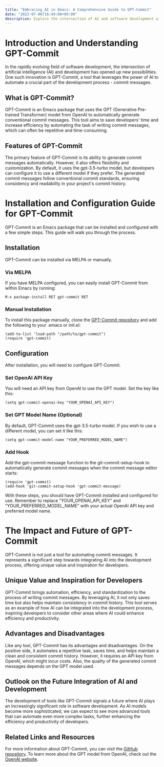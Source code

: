 ```yaml
---
title: "Embracing AI in Emacs: A Comprehensive Guide to GPT-Commit"
date: "2023-07-06T16:49:00+09:00"
description: Explore the intersection of AI and software development with GPT-Commit, an Emacs package that leverages OpenAI's GPT model to automate the generation of commit messages. This post provides an overview of GPT-Commit, a detailed guide on its installation and configuration, and a discussion on its impact and the future of AI in development.
---
```


# Introduction and Understanding GPT-Commit

In the rapidly evolving field of software development, the intersection of artificial intelligence (AI) and development has opened up new possibilities. One such innovation is GPT-Commit, a tool that leverages the power of AI to automate a crucial part of the development process - commit messages.

## What is GPT-Commit?

GPT-Commit is an Emacs package that uses the GPT (Generative Pre-trained Transformer) model from OpenAI to automatically generate conventional commit messages. This tool aims to save developers' time and increase efficiency by automating the task of writing commit messages, which can often be repetitive and time-consuming.

## Features of GPT-Commit

The primary feature of GPT-Commit is its ability to generate commit messages automatically. However, it also offers flexibility and customization. By default, it uses the gpt-3.5-turbo model, but developers can configure it to use a different model if they prefer. The generated commit messages follow conventional commit standards, ensuring consistency and readability in your project's commit history.

# Installation and Configuration Guide for GPT-Commit

GPT-Commit is an Emacs package that can be installed and configured with a few simple steps. This guide will walk you through the process.

## Installation

GPT-Commit can be installed via MELPA or manually.

### Via MELPA

If you have MELPA configured, you can easily install GPT-Commit from within Emacs by running:

```elisp
M-x package-install RET gpt-commit RET
```

### Manual Installation

To install this package manually, clone the [GPT-Commit repository](https://github.com/ywkim/gpt-commit) and add the following to your .emacs or init.el:

```elisp
(add-to-list 'load-path "/path/to/gpt-commit")
(require 'gpt-commit)
```

## Configuration

After installation, you will need to configure GPT-Commit.

### Set OpenAI API Key

You will need an API key from OpenAI to use the GPT model. Set the key like this:

```elisp
(setq gpt-commit-openai-key "YOUR_OPENAI_API_KEY")
```

### Set GPT Model Name (Optional)

By default, GPT-Commit uses the gpt-3.5-turbo model. If you wish to use a different model, you can set it like this:

```elisp
(setq gpt-commit-model-name "YOUR_PREFERRED_MODEL_NAME")
```

### Add Hook

Add the gpt-commit-message function to the git-commit-setup-hook to automatically generate commit messages when the commit message editor starts:

```elisp
(require 'gpt-commit)
(add-hook 'git-commit-setup-hook 'gpt-commit-message)
```

With these steps, you should have GPT-Commit installed and configured for use. Remember to replace "YOUR_OPENAI_API_KEY" and "YOUR_PREFERRED_MODEL_NAME" with your actual OpenAI API key and preferred model name.

# The Impact and Future of GPT-Commit

GPT-Commit is not just a tool for automating commit messages. It represents a significant step towards integrating AI into the development process, offering unique value and inspiration for developers.

## Unique Value and Inspiration for Developers

GPT-Commit brings automation, efficiency, and standardization to the process of writing commit messages. By leveraging AI, it not only saves time but also helps maintain consistency in commit history. This tool serves as an example of how AI can be integrated into the development process, inspiring developers to consider other areas where AI could enhance efficiency and productivity.

## Advantages and Disadvantages

Like any tool, GPT-Commit has its advantages and disadvantages. On the positive side, it automates a repetitive task, saves time, and helps maintain a clean and consistent commit history. However, it requires an API key from OpenAI, which might incur costs. Also, the quality of the generated commit messages depends on the GPT model used.

## Outlook on the Future Integration of AI and Development

The development of tools like GPT-Commit signals a future where AI plays an increasingly significant role in software development. As AI models become more sophisticated, we can expect to see more advanced tools that can automate even more complex tasks, further enhancing the efficiency and productivity of developers.

## Related Links and Resources

For more information about GPT-Commit, you can visit the [GitHub repository](https://github.com/ywkim/gpt-commit). To learn more about the GPT model from OpenAI, check out the [OpenAI website](https://openai.com/research/gpt-3/).
